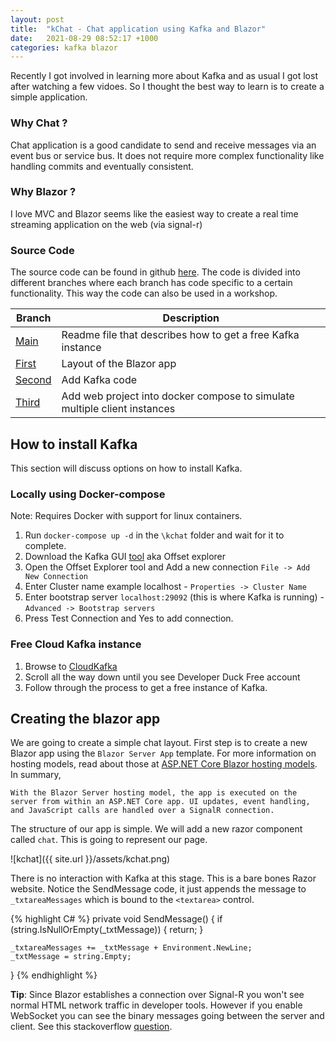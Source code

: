 ```yaml
---
layout: post
title:  "kChat - Chat application using Kafka and Blazor"
date:   2021-08-29 08:52:17 +1000
categories: kafka blazor
---
```

Recently I got involved in learning more about Kafka and as usual I got lost after watching a few vidoes. So I thought the best way to learn is to create a simple application.

### Why Chat ?

Chat application is a good candidate to send and receive messages via an event bus or service bus. It does not require more complex functionality like handling commits and eventually consistent. 

### Why Blazor ?

I love MVC and Blazor seems like the easiest way to create a real time streaming application on the web (via signal-r)

### Source Code

The source code can be found in github [here](https://github.com/TalalTayyab/kchat). The code is divided into different branches where each branch has code specific to a certain functionality.
This way the code can also be used in a workshop.

Branch|Description|
|-|-|
[Main](https://github.com/TalalTayyab/Kchat/tree/main)|Readme file that describes how to get a free Kafka instance
[First](https://github.com/TalalTayyab/Kchat/tree/first)|Layout of the Blazor app
[Second](https://github.com/TalalTayyab/Kchat/tree/second)|Add Kafka code
[Third](https://github.com/TalalTayyab/Kchat/tree/third)|Add web project into docker compose to simulate multiple client instances

## How to install Kafka

This section will discuss options on how to install Kafka.

### Locally using Docker-compose

Note: Requires Docker with support for linux containers.

1. Run `docker-compose up -d` in the `\kchat` folder and wait for it to complete.
1. Download the Kafka GUI [tool](https://kafkatool.com/download.html) aka Offset explorer
1. Open the Offset Explorer tool and Add a new connection `File -> Add New Connection`
1. Enter Cluster name example localhost - `Properties -> Cluster Name`
1. Enter bootstrap server `localhost:29092` (this is where Kafka is running) - `Advanced -> Bootstrap servers`
1. Press Test Connection and Yes to add connection.

### Free Cloud Kafka instance 

1. Browse to [CloudKafka](https://www.cloudkarafka.com/plans.html)
1. Scroll all the way down until you see Developer Duck Free account
1. Follow through the process to get a free instance of Kafka.

## Creating the blazor app
We are going to create a simple chat layout. First step is to create a new Blazor app using the `Blazor Server App` template. For more information on hosting models, read about those at [ASP.NET Core Blazor hosting models](https://docs.microsoft.com/en-us/aspnet/core/blazor/hosting-models?view=aspnetcore-5.0). In summary,

`With the Blazor Server hosting model, the app is executed on the server from within an ASP.NET Core app. UI updates, event handling, and JavaScript calls are handled over a SignalR connection.`

The structure of our app is simple. We will add a new razor component called `chat`. This is going to represent our page.

![kchat]({{ site.url }}/assets/kchat.png)

There is no interaction with Kafka at this stage. This is a bare bones Razor website. Notice the SendMessage code, it just appends the message to `_txtareaMessages` which is bound to the `<textarea>` control.

{% highlight C# %}
private void SendMessage()
{
    if (string.IsNullOrEmpty(_txtMessage))
    {
        return;
    }

    _txtareaMessages += _txtMessage + Environment.NewLine;
    _txtMessage = string.Empty;
}
{% endhighlight %}

**Tip**: Since Blazor establishes a connection over Signal-R you won't see normal HTML network traffic in developer tools. However if you enable WebSocket you can see the binary messages going between the server and client. See this stackoverflow [question](https://stackoverflow.com/questions/29771676/cant-see-signalr-traffic-in-browser-development-tools).

[jekyll-docs]: https://jekyllrb.com/docs/home
[jekyll-gh]:   https://github.com/jekyll/jekyll
[jekyll-talk]: https://talk.jekyllrb.com/
